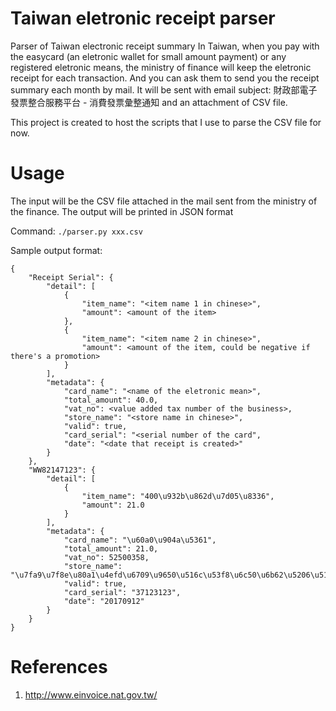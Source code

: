 # Taiwan eletronic receipt parser

Parser of Taiwan electronic receipt summary
In Taiwan, when you pay with the easycard (an eletronic wallet for small amount payment) or any registered eletronic means,
the ministry of finance will keep the eletronic receipt for each transaction.
And you can ask them to send you the receipt summary each month by mail.
It will be sent with email subject: 財政部電子發票整合服務平台 - 消費發票彙整通知 and an attachment of CSV file.

This project is created to host the scripts that I use to parse the CSV file for now.

# Usage

The input will be the CSV file attached in the mail sent from the ministry of the finance.
The output will be printed in JSON format

Command: `./parser.py xxx.csv`

Sample output format:
```
{
    "Receipt Serial": {
        "detail": [
            {
                "item_name": "<item name 1 in chinese>",
                "amount": <amount of the item>
            },
            {
                "item_name": "<item name 2 in chinese>",
                "amount": <amount of the item, could be negative if there's a promotion>
            }
        ],
        "metadata": {
            "card_name": "<name of the eletronic mean>",
            "total_amount": 40.0,
            "vat_no": <value added tax number of the business>,
            "store_name": "<store name in chinese>",
            "valid": true,
            "card_serial": "<serial number of the card",
            "date": "<date that receipt is created>"
        }
    },
    "WW82147123": {
        "detail": [
            {
                "item_name": "400\u932b\u862d\u7d05\u8336",
                "amount": 21.0
            }
        ],
        "metadata": {
            "card_name": "\u60a0\u904a\u5361",
            "total_amount": 21.0,
            "vat_no": 52500358,
            "store_name": "\u7fa9\u7f8e\u80a1\u4efd\u6709\u9650\u516c\u53f8\u6c50\u6b62\u5206\u516c\u53f8",
            "valid": true,
            "card_serial": "37123123",
            "date": "20170912"
        }
    }
}
```

# References

1. http://www.einvoice.nat.gov.tw/
